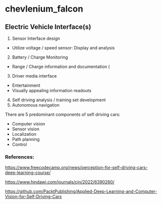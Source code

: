 # chevlenium_falcon
## Electric Vehicle Interface(s)

1. Sensor Interface design
  - Utilize voltage / speed sensor: Display and analysis
2. Battery / Charge Monitoring
  - Range / Charge information and documentation (
3. Driver media interface
  - Entertainment
  - Visually appealing information readouts
4. Self driving analysis / training set development
5. Autonomous navigation

There are 5 predominant components of sefl driving cars:
  - Computer vision 
  - Sensor vision
  - Localization
  - Path planning
  - Control











### References:
https://www.freecodecamp.org/news/perception-for-self-driving-cars-deep-learning-course/

https://www.hindawi.com/journals/cin/2022/6390260/

https://github.com/PacktPublishing/Applied-Deep-Learning-and-Computer-Vision-for-Self-Driving-Cars
